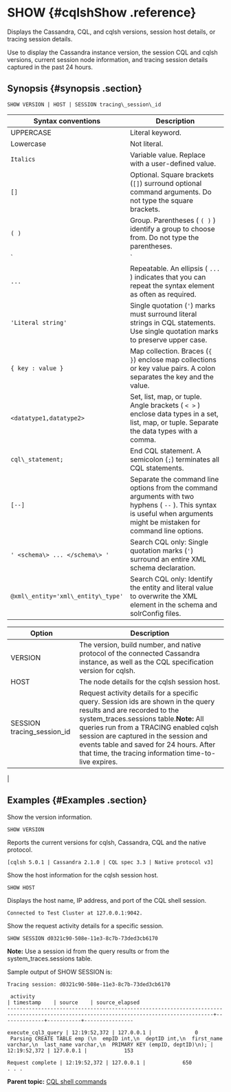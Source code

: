 # SHOW {#cqlshShow .reference}

Displays the Cassandra, CQL, and cqlsh versions, session host details, or tracing session details.

Use to display the Cassandra instance version, the session CQL and cqlsh versions, current session node information, and tracing session details captured in the past 24 hours.

## Synopsis {#synopsis .section}

```no-highlight
SHOW VERSION | HOST | SESSION tracing\_session\_id
```

|Syntax conventions|Description|
|------------------|-----------|
|UPPERCASE|Literal keyword.|
|Lowercase|Not literal.|
|`Italics`|Variable value. Replace with a user-defined value.|
|`[]`|Optional. Square brackets \(`[]`\) surround optional command arguments. Do not type the square brackets.|
|`( )`|Group. Parentheses \( `( )` \) identify a group to choose from. Do not type the parentheses.|
|`|`|Or. A vertical bar \(`|`\) separates alternative elements. Type any one of the elements. Do not type the vertical bar.|
|`...`|Repeatable. An ellipsis \( `...` \) indicates that you can repeat the syntax element as often as required.|
|`'Literal string'`|Single quotation \(`'`\) marks must surround literal strings in CQL statements. Use single quotation marks to preserve upper case.|
|`{ key : value }`|Map collection. Braces \(`{ }`\) enclose map collections or key value pairs. A colon separates the key and the value.|
|`<datatype1,datatype2>`|Set, list, map, or tuple. Angle brackets \( `< >` \) enclose data types in a set, list, map, or tuple. Separate the data types with a comma.|
|`cql\_statement;`|End CQL statement. A semicolon \(`;`\) terminates all CQL statements.|
|`[--]`|Separate the command line options from the command arguments with two hyphens \( `--` \). This syntax is useful when arguments might be mistaken for command line options.|
|`' <schema\> ... </schema\> '`|Search CQL only: Single quotation marks \(`'`\) surround an entire XML schema declaration.|
|`@xml\_entity='xml\_entity\_type'`|Search CQL only: Identify the entity and literal value to overwrite the XML element in the schema and solrConfig files.|

|Option|Description|
|------|-----------|
|VERSION|The version, build number, and native protocol of the connected Cassandra instance, as well as the CQL specification version for cqlsh.|
|HOST|The node details for the cqlsh session host.|
|SESSION tracing\_session\_id|Request activity details for a specific query. Session ids are shown in the query results and are recorded to the system\_traces.sessions table.**Note:** All queries run from a TRACING enabled cqlsh session are captured in the session and events table and saved for 24 hours. After that time, the tracing information time-to-live expires.

|

## Examples {#Examples .section}

Show the version information.

```screen
SHOW VERSION
```

Reports the current versions for cqlsh, Cassandra, CQL and the native protocol.

```no-highlight
[cqlsh 5.0.1 | Cassandra 2.1.0 | CQL spec 3.3 | Native protocol v3]
```

Show the host information for the cqlsh session host.

```screen
SHOW HOST
```

Displays the host name, IP address, and port of the CQL shell session.

```no-highlight
Connected to Test Cluster at 127.0.0.1:9042.
```

Show the request activity details for a specific session.

```screen
SHOW SESSION d0321c90-508e-11e3-8c7b-73ded3cb6170
```

**Note:** Use a session id from the query results or from the system\_traces.sessions table.

Sample output of SHOW SESSION is:

```no-highlight
Tracing session: d0321c90-508e-11e3-8c7b-73ded3cb6170

 activity                                                                                                                                | timestamp    | source    | source_elapsed
-----------------------------------------------------------------------------------------------------------------------------------------+--------------+-----------+----------------
                                                                                                                      execute_cql3_query | 12:19:52,372 | 127.0.0.1 |              0
 Parsing CREATE TABLE emp (\n  empID int,\n  deptID int,\n  first_name varchar,\n  last_name varchar,\n  PRIMARY KEY (empID, deptID)\n); | 12:19:52,372 | 127.0.0.1 |            153
                                                                                                                        Request complete | 12:19:52,372 | 127.0.0.1 |            650
. . .
```

**Parent topic:** [CQL shell commands](../../cql/cql_reference/cqlshCommandsTOC.md)

